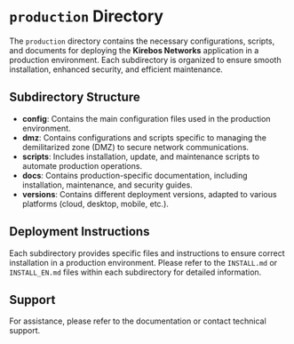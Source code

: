 # `production` Directory

The `production` directory contains the necessary configurations, scripts, and documents for deploying the **Kirebos Networks** application in a production environment. Each subdirectory is organized to ensure smooth installation, enhanced security, and efficient maintenance.

## Subdirectory Structure

- **config**: Contains the main configuration files used in the production environment.
- **dmz**: Contains configurations and scripts specific to managing the demilitarized zone (DMZ) to secure network communications.
- **scripts**: Includes installation, update, and maintenance scripts to automate production operations.
- **docs**: Contains production-specific documentation, including installation, maintenance, and security guides.
- **versions**: Contains different deployment versions, adapted to various platforms (cloud, desktop, mobile, etc.).

## Deployment Instructions

Each subdirectory provides specific files and instructions to ensure correct installation in a production environment. Please refer to the `INSTALL.md` or `INSTALL_EN.md` files within each subdirectory for detailed information.

## Support

For assistance, please refer to the documentation or contact technical support.
